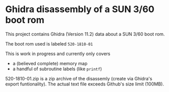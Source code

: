 # Ghidra disassembly of a SUN 3/60 boot rom

This project contains Ghidra (Version 11.2) data about
a SUN 3/60 boot rom.

The boot rom used is labeled `520-1810-01`


This is work in progress and currently only covers

- a (believed complete) memory map
- a handful of subroutine labels (like `printf`)


520-1810-01.zip is a zip archive of the disassemly (create via
Ghidra's export funtionality). The actual text file
exceeds Github's size limit (100MB).
